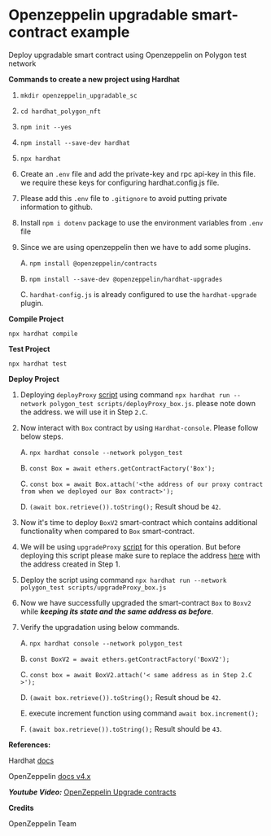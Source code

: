# Openzeppelin upgradable smart-contract example

Deploy upgradable smart contract using Openzeppelin on Polygon test network

**Commands to create a new project using Hardhat**

1. `mkdir openzeppelin_upgradable_sc`

2. `cd hardhat_polygon_nft`

3. `npm init --yes`

4. `npm install --save-dev hardhat`

5. `npx hardhat`

6. Create an `.env` file and add the private-key and rpc api-key in this file. we require these keys for configuring hardhat.config.js file.

7. Please add this `.env` file to `.gitignore` to avoid putting private information to github.

8. Install `npm i dotenv` package to use the environment variables from `.env` file

9. Since we are using openzeppelin then we have to add some plugins.

    A. `npm install @openzeppelin/contracts`
    
    B. `npm install --save-dev @openzeppelin/hardhat-upgrades`
    
    C. `hardhat-config.js` is already configured to use the `hardhat-upgrade` plugin.

**Compile Project**

`npx hardhat compile`

**Test Project**

`npx hardhat test`

**Deploy Project**

1. Deploying `deployProxy` [script](https://github.com/prayagsingh/openzeppelin_upgrdabale_sc/blob/main/scripts/deployProxy_box.js) using command `npx hardhat run --network polygon_test scripts/deployProxy_box.js`. please note down the address. we will use it in Step `2.C`.

2. Now interact with `Box` contract by using `Hardhat-console`. Please follow below steps.

    A. `npx hardhat console --network polygon_test`
    
    B. `const Box = await ethers.getContractFactory('Box');`
    
    C. `const box = await Box.attach('<the address of our proxy contract from when we deployed our Box contract>');`
    
    D. `(await box.retrieve()).toString();` Result shoud be `42`. 

3. Now it's time to deploy `BoxV2` smart-contract which contains additional functionality  when compared to `Box` smart-contract.

4. We will be using `upgradeProxy` [script](https://github.com/prayagsingh/openzeppelin_upgrdabale_sc/blob/main/scripts/upgradeProxy_box.js) for this operation. But before deploying this script please make sure to replace the address [here](https://github.com/prayagsingh/openzeppelin_upgrdabale_sc/blob/7473f927600b716cb9265d3e5dc95d939521781b/scripts/upgradeProxy_box.js#L8) with the address created in Step 1. 

5. Deploy the script using command `npx hardhat run --network polygon_test scripts/upgradeProxy_box.js`

6. Now we have successfully upgraded the smart-contract `Box` to `Boxv2` while ***keeping its state and the same address as before***.

7. Verify the upgradation using below commands.

    A. `npx hardhat console --network polygon_test`
    
    B. `const BoxV2 = await ethers.getContractFactory('BoxV2');`
    
    C. `const box = await BoxV2.attach('< same address as in Step 2.C >');`
    
    D. `(await box.retrieve()).toString();` Result shoud be `42`.
    
    E. execute increment function using command `await box.increment();` 
    
    F. `(await box.retrieve()).toString();` Result should be `43`.

**References:** 

Hardhat [docs](https://hardhat.org/tutorial/setting-up-the-environment.html)

OpenZeppelin [docs v4.x](https://docs.openzeppelin.com/learn/upgrading-smart-contracts#upgrading-a-contract-via-plugins)

***Youtube Video:*** [OpenZeppelin Upgrade contracts](https://www.youtube.com/watch?v=kWUDTZhxKZI)

**Credits**

OpenZeppelin Team
